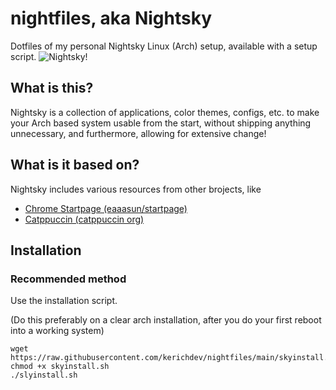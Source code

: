 
# nightfiles, aka Nightsky
Dotfiles of my personal Nightsky Linux (Arch) setup, available with a setup script.
![Nightsky!](https://i.imgur.com/jJh4tWy.png "Nightsky Banner")

## What is this?
Nightsky is a collection of applications, color themes, configs, etc. to make your Arch based system usable from the start, without shipping anything unnecessary, and furthermore, allowing for extensive change!

## What is it based on?
Nightsky includes various resources from other brojects, like
- [Chrome Startpage (eaaasun/startpage)](https://github.com/eaaasun/startpage)
- [Catppuccin (catppuccin org)](https://github.com/catppuccin/catppuccin)

## Installation
### Recommended method
Use the installation script.

(Do this preferably on a clear arch installation, after you do your first reboot into a working system)
```
wget https://raw.githubusercontent.com/kerichdev/nightfiles/main/skyinstall.sh
chmod +x skyinstall.sh
./slyinstall.sh
```
